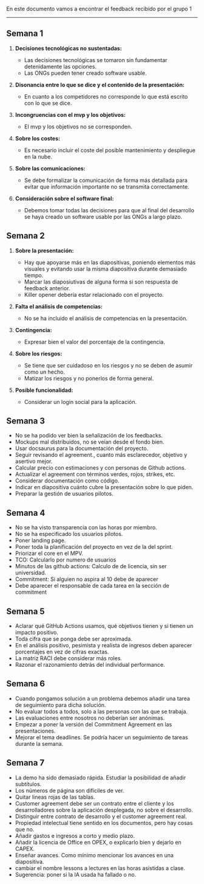 En este documento vamos a encontrar el feedback recibido por el grupo 1

---

## Semana 1

1. **Decisiones tecnológicas no sustentadas:**

    - Las decisiones tecnológicas se tomaron sin fundamentar detenidamente las opciones.
    - Las ONGs pueden tener creado software usable.

2. **Disonancia entre lo que se dice y el contenido de la presentación:**

    - En cuanto a los competidores no corresponde lo que está escrito con lo que se dice.

3. **Incongruencias con el mvp y los objetivos:**

    - El mvp y los objetivos no se corresponden.

4. **Sobre los costes:**

    - Es necesario incluir el coste del posible mantenimiento y despliegue en la nube.

5. **Sobre las comunicaciones:**

    - Se debe formalizar la comunicación de forma más detallada para evitar que información importante no se transmita correctamente.

6. **Consideración sobre el software final:**
    - Debemos tomar todas las decisiones para que al final del desarrollo se haya creado un software usable por las ONGs a largo plazo.

## Semana 2

1. **Sobre la presentación:**

    - Hay que apoyarse más en las diapositivas, poniendo elementos más visuales y evitando usar la misma diapositiva durante demasiado tiempo.
    - Marcar las diaposiutivas de alguna forma si son respuesta de feedback anterior.
    - Killer opener debería estar relacionado con el proyecto.

2. **Falta el análisis de competencias:**

    - No se ha incluido el análisis de competencias en la presentación.

3. **Contingencia:**

    - Expresar bien el valor del porcentaje de la contingencia.

4. **Sobre los riesgos:**

    - Se tiene que ser cuidadoso en los riesgos y no se deben de asumir como un hecho.
    - Matizar los riesgos y no ponerlos de forma general.

5. **Posible funcionalidad:**
    - Considerar un login social para la aplicación.

## Semana 3

-   No se ha podido ver bien la señalización de los feedbacks.
-   Mockups mal distribuidos, no se veían desde el fondo bien.
-   Usar docsaurus para la documentación del proyecto.
-   Seguir revisando el agreement., cuanto más esclarecedor, objetivo y asertivo mejor.
-   Calcular precio con estimaciones y con personas de Github actions.
-   Actualizar el agreement con términos verdes, rojos, strikes, etc.
-   Considerar documentación como código.
-   Indicar en diapositiva cuánto cubre la presentación sobre lo que piden.
-   Preparar la gestión de usuarios pilotos.

## Semana 4

-   No se ha visto transparencia con las horas por miembro.
-   No se ha especificado los usuarios pilotos.
-   Poner landing page.
-   Poner toda la planificación del proyecto en vez de la del sprint.
-   Priorizar el core en el MPV.
-   TCO: Calcularlo por numero de usuarios
-   Minutos de las github actions: Calculo de de licencia, sin ser universidad.
-   Commitment: Si alguien no aspira al 10 debe de aparecer
-   Debe aparecer el responsable de cada tarea en la sección de commitment

## Semana 5

-   Aclarar qué GitHub Actions usamos, qué objetivos tienen y si tienen un impacto positivo.
-   Toda cifra que se ponga debe ser aproximada.
-   En el análisis positivo, pesimista y realista de ingresos deben aparecer porcentajes en vez de cifras exactas.
-   La matriz RACI debe considerar más roles.
-   Razonar el razonamiento detrás del individual performance.

## Semana 6

-   Cuando pongamos solución a un problema debemos añadir una tarea de seguimiento para dicha solución.
-   No evaluar todos a todos, solo a las personas con las que se trabaja.
-   Las evaluaciones entre nosotros no deberían ser anónimas.
-   Empezar a poner la versión del Commitment Agreement en las presentaciones.
-   Mejorar el tema deadlines. Se podría hacer un seguimiento de tareas durante la semana.

## Semana 7

-   La demo ha sido demasiado rápida. Estudiar la posibilidad de añadir subtítulos.
-   Los números de página son difíciles de ver.
-   Quitar lineas rojas de las tablas.
-   Customer agreement debe ser un contrato entre el cliente y los desarrolladores sobre la aplicación desplegada, no sobre el desarrollo.
-   Distinguir entre contrato de desarrollo y el customer agreement real.
-   Propiedad intelectual tiene sentido en los documentos, pero hay cosas que no.
-   Añadir gastos e ingresos a corto y medio plazo.
-   Añadir la licencia de Office en OPEX, o explicarlo bien y dejarlo en CAPEX.
-   Enseñar avances. Como mínimo mencionar los avances en una diapositiva.
-   cambiar el nombre lessons a lectures en las horas asistidas a clase.
-   Sugerencia: poner si la IA usada ha fallado o no.
